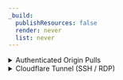 ```yaml
---
_build:
  publishResources: false
  render: never
  list: never
---
```


<details>
<summary>Authenticated Origin Pulls</summary>

<div>

[Authenticated origin pulls](/ssl/origin-configuration/authenticated-origin-pull/) help ensure requests to your origin server come from the Cloudflare network.

- **Security**: Very secure.
- **Availability**: All customers.
- **Challenges**: 
    - Requires [Full](/ssl/origin-configuration/ssl-modes/full/) or [Full (strict)](/ssl/origin-configuration/ssl-modes/full-strict/) encryption modes.
    - Requires more configuration efforts for application and server, such as uploading a Cloudflare [Origin CA certificate](/ssl/origin-configuration/origin-ca/) and configuring the server to use it.
    - Not scalable for large numbers of origin servers.

</div>
</details>

<details>
<summary>Cloudflare Tunnel (SSH / RDP)</summary>

<div>

{{<render file="_cloudflare-tunnels-origin-description.md">}}

</div>
</details>